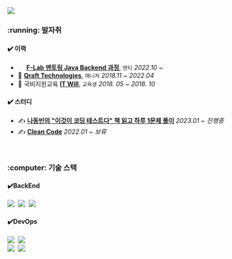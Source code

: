 <!-- ################################################################################################################방문자 수를 보고 초조함을 느끼자 -->
<p>
  <a href="https://hits.seeyoufarm.com">
    <img src="https://hits.seeyoufarm.com/api/count/incr/badge.svg?url=https://github.com/dev-msj&count_bg=%234CD3FC&title_bg=%2386757E&icon=github.svg&icon_color=%23E1DEDE&title=hits&edge_flat=false"/>
  </a>
</p>
<p>
  <!--<img align='center' src="http://mazassumnida.wtf/api/v2/generate_badge?boj=goflvhxj2547">-->
</p>

<!-- ################################################################################################################발자취 시작 -->
<h3>:running: 발자취</h3>
<h4>✔️ 이력</h4>
<ul>
  <li><img src="https://static.f-lab.kr/images/logo/logo.svg" style="width:15px; height:15px;"> <strong><a href="https://f-lab.kr/">F-Lab 멘토링 Java Backend 과정</a></strong>, <code>멘티</code>&nbsp;<i>2022.10 ~ </i></li>
  <li>🌃 <strong><a href="https://www.qraftec.com/">Qraft Technologies</a></strong>, <code>매니저</code>&nbsp;<i>2018.11 ~ 2022.04</i></li>
  <li>🏫 국비지원교육 <strong><a href="https://www.itwill.co.kr/">IT Will</a></strong>, <code>교육생</code>&nbsp;<i>2018. 05 ~ 2018. 10</i></li>
</ul>

<h4>✔️ 스터디</h4>
<ul>
  <li>✍️ <strong><a href="https://github.com/Java-Algorithm-Study-Group/this-is-coding-test/tree/main/seungjun">나동빈의 "이것이 코딩 테스트다" 책 읽고 하루 1문제 풀이</a></strong>&nbsp;<i>2023.01 ~ 진행중</i></li>
  <li>✍️ <strong><a href="https://github.com/dev-msj/Clean-Code">Clean Code</a></strong>&nbsp;<i>2022.01 ~ 보류</i></li>
</ul>
<!-- ################################################################################################################발자취 종료 -->

<br>

<!-- ################################################################################################################기술 스택 시작 -->
<h3>:computer: 기술 스택</h3>

<h4>✔️BackEnd</h4>
<p>
  <img src="https://img.shields.io/badge/Python-3776AB?style=flat-square&logo=Python&logoColor=white"/></a>&nbsp
  <img src="https://img.shields.io/badge/CSharp-239120?style=flat-square&logo=CSharp&logoColor=white"/></a>&nbsp
  <img src="https://img.shields.io/badge/Java-007396?style=flat-square&logo=Java&logoColor=white"/></a>&nbsp
</p>

<h4>✔️DevOps</h4>
<p>
  <img src="https://img.shields.io/badge/OracleDB-F80000?style=flat-square&logo=oracle&logoColor=white"/></a>&nbsp 
  <img src="https://img.shields.io/badge/MariaDB-003545?style=flat-square&logo=mariadb&logoColor=white"/></a>&nbsp 
  <br>
  <img src="https://img.shields.io/badge/Linux-FCC624?style=flat-square&logo=Linux&logoColor=white"/></a>&nbsp
  <img src="https://img.shields.io/badge/AWS-232F3E?style=flat-square&logo=AWS&logoColor=white"/></a>&nbsp
</p>
<!-- ################################################################################################################기술 스택 종료 -->

<br>
